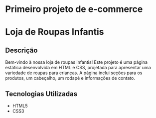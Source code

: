 # Primeiro projeto de e-commerce
# Loja de Roupas Infantis

## Descrição
Bem-vindo à nossa loja de roupas infantis! Este projeto é uma página estática desenvolvida em HTML e CSS, projetada para apresentar uma variedade de roupas para crianças. A página inclui seções para os produtos, um cabeçalho, um rodapé e informações de contato.

## Tecnologias Utilizadas
- HTML5
- CSS3
